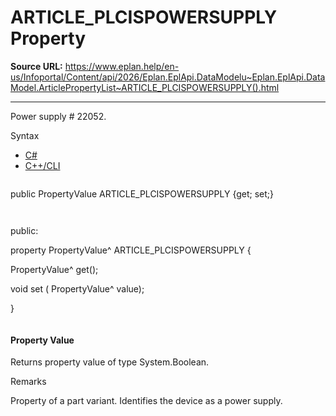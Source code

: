 # ARTICLE_PLCISPOWERSUPPLY Property

**Source URL:** https://www.eplan.help/en-us/Infoportal/Content/api/2026/Eplan.EplApi.DataModelu~Eplan.EplApi.DataModel.ArticlePropertyList~ARTICLE_PLCISPOWERSUPPLY().html

---

Power supply # 22052.

Syntax

- [C#](#i-syntax-CS)
- [C++/CLI](#i-syntax-CPP2005)

```
```
public PropertyValue ARTICLE_PLCISPOWERSUPPLY {get; set;}
```
```

```
```
public:

property PropertyValue^ ARTICLE_PLCISPOWERSUPPLY {

   PropertyValue^ get();

   void set (    PropertyValue^ value);

}
```
```

#### Property Value

Returns property value of type System.Boolean.

Remarks

Property of a part variant. Identifies the device as a power supply.
